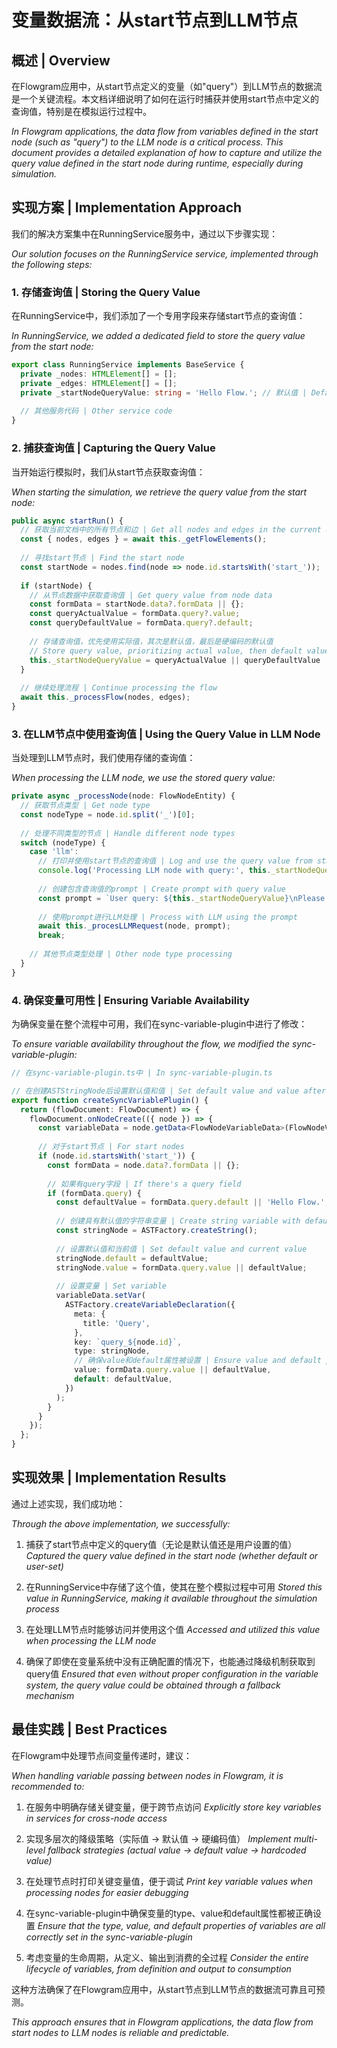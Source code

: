 # 变量数据流：从start节点到LLM节点

## 概述 | Overview

在Flowgram应用中，从start节点定义的变量（如"query"）到LLM节点的数据流是一个关键流程。本文档详细说明了如何在运行时捕获并使用start节点中定义的查询值，特别是在模拟运行过程中。

*In Flowgram applications, the data flow from variables defined in the start node (such as "query") to the LLM node is a critical process. This document provides a detailed explanation of how to capture and utilize the query value defined in the start node during runtime, especially during simulation.*

## 实现方案 | Implementation Approach

我们的解决方案集中在RunningService服务中，通过以下步骤实现：

*Our solution focuses on the RunningService service, implemented through the following steps:*

### 1. 存储查询值 | Storing the Query Value

在RunningService中，我们添加了一个专用字段来存储start节点的查询值：

*In RunningService, we added a dedicated field to store the query value from the start node:*

```typescript
export class RunningService implements BaseService {
  private _nodes: HTMLElement[] = [];
  private _edges: HTMLElement[] = [];
  private _startNodeQueryValue: string = 'Hello Flow.'; // 默认值 | Default value
  
  // 其他服务代码 | Other service code
}
```

### 2. 捕获查询值 | Capturing the Query Value

当开始运行模拟时，我们从start节点获取查询值：

*When starting the simulation, we retrieve the query value from the start node:*

```typescript
public async startRun() {
  // 获取当前文档中的所有节点和边 | Get all nodes and edges in the current document
  const { nodes, edges } = await this._getFlowElements();
  
  // 寻找start节点 | Find the start node
  const startNode = nodes.find(node => node.id.startsWith('start_'));
  
  if (startNode) {
    // 从节点数据中获取查询值 | Get query value from node data
    const formData = startNode.data?.formData || {};
    const queryActualValue = formData.query?.value;
    const queryDefaultValue = formData.query?.default;
    
    // 存储查询值，优先使用实际值，其次是默认值，最后是硬编码的默认值
    // Store query value, prioritizing actual value, then default value, finally the hardcoded default
    this._startNodeQueryValue = queryActualValue || queryDefaultValue || 'Hello Flow.';
  }
  
  // 继续处理流程 | Continue processing the flow
  await this._processFlow(nodes, edges);
}
```

### 3. 在LLM节点中使用查询值 | Using the Query Value in LLM Node

当处理到LLM节点时，我们使用存储的查询值：

*When processing the LLM node, we use the stored query value:*

```typescript
private async _processNode(node: FlowNodeEntity) {
  // 获取节点类型 | Get node type
  const nodeType = node.id.split('_')[0];
  
  // 处理不同类型的节点 | Handle different node types
  switch (nodeType) {
    case 'llm':
      // 打印并使用start节点的查询值 | Log and use the query value from start node
      console.log('Processing LLM node with query:', this._startNodeQueryValue);
      
      // 创建包含查询值的prompt | Create prompt with query value
      const prompt = `User query: ${this._startNodeQueryValue}\nPlease respond to this query.`;
      
      // 使用prompt进行LLM处理 | Process with LLM using the prompt
      await this._procesLLMRequest(node, prompt);
      break;
      
    // 其他节点类型处理 | Other node type processing
  }
}
```

### 4. 确保变量可用性 | Ensuring Variable Availability

为确保变量在整个流程中可用，我们在sync-variable-plugin中进行了修改：

*To ensure variable availability throughout the flow, we modified the sync-variable-plugin:*

```typescript
// 在sync-variable-plugin.ts中 | In sync-variable-plugin.ts

// 在创建ASTStringNode后设置默认值和值 | Set default value and value after creating ASTStringNode
export function createSyncVariablePlugin() {
  return (flowDocument: FlowDocument) => {
    flowDocument.onNodeCreate(({ node }) => {
      const variableData = node.getData<FlowNodeVariableData>(FlowNodeVariableData);
      
      // 对于start节点 | For start nodes
      if (node.id.startsWith('start_')) {
        const formData = node.data?.formData || {};
        
        // 如果有query字段 | If there's a query field
        if (formData.query) {
          const defaultValue = formData.query.default || 'Hello Flow.';
          
          // 创建具有默认值的字符串变量 | Create string variable with default value
          const stringNode = ASTFactory.createString();
          
          // 设置默认值和当前值 | Set default value and current value
          stringNode.default = defaultValue;
          stringNode.value = formData.query.value || defaultValue;
          
          // 设置变量 | Set variable
          variableData.setVar(
            ASTFactory.createVariableDeclaration({
              meta: {
                title: 'Query',
              },
              key: `query_${node.id}`,
              type: stringNode,
              // 确保value和default属性被设置 | Ensure value and default properties are set
              value: formData.query.value || defaultValue,
              default: defaultValue,
            })
          );
        }
      }
    });
  };
}
```

## 实现效果 | Implementation Results

通过上述实现，我们成功地：

*Through the above implementation, we successfully:*

1. 捕获了start节点中定义的query值（无论是默认值还是用户设置的值）
   *Captured the query value defined in the start node (whether default or user-set)*

2. 在RunningService中存储了这个值，使其在整个模拟过程中可用
   *Stored this value in RunningService, making it available throughout the simulation process*

3. 在处理LLM节点时能够访问并使用这个值
   *Accessed and utilized this value when processing the LLM node*

4. 确保了即使在变量系统中没有正确配置的情况下，也能通过降级机制获取到query值
   *Ensured that even without proper configuration in the variable system, the query value could be obtained through a fallback mechanism*

## 最佳实践 | Best Practices

在Flowgram中处理节点间变量传递时，建议：

*When handling variable passing between nodes in Flowgram, it is recommended to:*

1. 在服务中明确存储关键变量，便于跨节点访问
   *Explicitly store key variables in services for cross-node access*

2. 实现多层次的降级策略（实际值 → 默认值 → 硬编码值）
   *Implement multi-level fallback strategies (actual value → default value → hardcoded value)*

3. 在处理节点时打印关键变量值，便于调试
   *Print key variable values when processing nodes for easier debugging*

4. 在sync-variable-plugin中确保变量的type、value和default属性都被正确设置
   *Ensure that the type, value, and default properties of variables are all correctly set in the sync-variable-plugin*

5. 考虑变量的生命周期，从定义、输出到消费的全过程
   *Consider the entire lifecycle of variables, from definition and output to consumption*

这种方法确保了在Flowgram应用中，从start节点到LLM节点的数据流可靠且可预测。

*This approach ensures that in Flowgram applications, the data flow from start nodes to LLM nodes is reliable and predictable.*